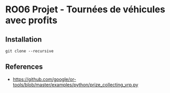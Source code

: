 # RO06 Projet - Tournées de véhicules avec profits

## Installation

```shell
git clone --recursive
```

## References

- https://github.com/google/or-tools/blob/master/examples/python/prize_collecting_vrp.py
